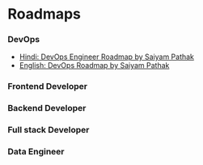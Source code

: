 # Roadmaps

### DevOps
* [Hindi: DevOps Engineer Roadmap by Saiyam Pathak](https://youtu.be/4yRAeXAAHtM)
* [English: DevOps Roadmap by Saiyam Pathak](https://youtu.be/7l_n97Mt0ko)

### Frontend Developer
### Backend Developer
### Full stack Developer
### Data Engineer
